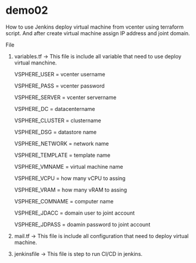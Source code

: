 # demo02
How to use Jenkins deploy virtual machine from vcenter using terraform script. And after create virtual machine assign IP address and joint domain.

File
1. variables.tf -> This file is include all variable that need to use deploy virtual manchine.
   
   VSPHERE_USER = vcenter username

   VSPHERE_PASS = vcenter password

   VSPHERE_SERVER = vcenter servername

   VSPHERE_DC = datacentername

      VSPHERE_CLUSTER = clustername

   VSPHERE_DSG = datastore name

   VSPHERE_NETWORK = network name

   VSPHERE_TEMPLATE = template name

   VSPHERE_VMNAME = virtual machine name

   VSPHERE_VCPU = how many vCPU to assing

   VSPHERE_VRAM = how many vRAM to assing

   VSPHERE_COMNAME = computer name

   VSPHERE_JDACC = domain user to joint account

   VSPHERE_JDPASS = doamin password to joint account

   
2. mail.tf -> This file is include all configuration that need to deploy virtual machine.

3. jenkinsfile -> This file is step to run CI/CD in jenkins.
   
